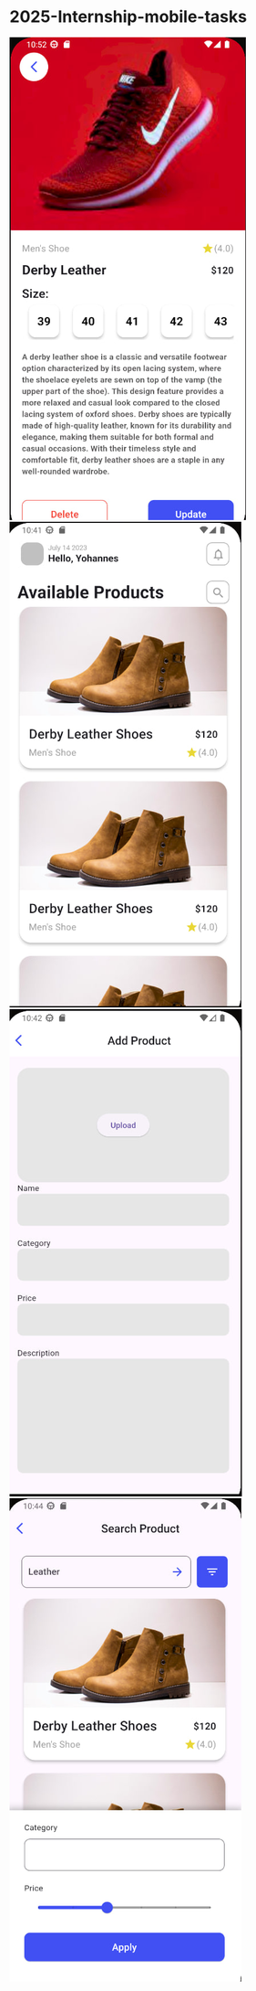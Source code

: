 # 2025-Internship-mobile-tasks

![alt text](photo_2025-03-24_10-53-03.jpg) ![alt text](photo_2025-03-24_10-46-28.jpg) ![alt text](photo_2025-03-24_10-46-55.jpg) ![alt text](photo_2025-03-24_10-47-05.jpg)
